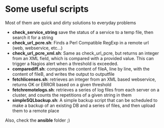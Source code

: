 # Some useful scripts
Most of them are quick and dirty solutions to everyday problems

 * __check_service_string__ save the status of a service to a temp file, then search it for a string
 * __check_url_pcre.sh__: Finds a Perl Compatible RegExp in a remote url (web, webservice, etc...)
 * __check_url_pcre_xml.sh__: Same as check_url_pcre, but returns an integer from an XML field, which is compared with a provided value. This can trigger a Nagios alert when a threshold is exceeded.   
 * __comparediff.sh__: compares the content of fileA, line by line, with the content of fileB, and writes the output to outputfile
 * __fetchlicenses.sh__: retrieves an integer from an XML based webservice, returns OK or ERROR based on a given threshold
 * __fetchremotelogs.sh__: retrieves a series of log files from each server on a cluster, and counts the repetitions of a given string in them
 * __simpleSQLbackup.sh__: A simple backup script that can be scheduled to make a backup of an existing DB and a series of files, and then upload them to a remote place

Also, check the **ansible** folder ;)
